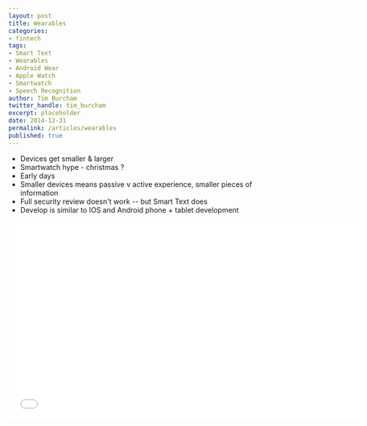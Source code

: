 ```yaml
---
layout: post
title: Wearables
categories: 
- fintech
tags: 
- Smart Text
- Wearables
- Android Wear
- Apple Watch
- Smartwatch
- Speech Recognition
author: Tim Burcham
twitter_handle: tim_burcham
excerpt: placeholder
date: 2014-12-31
permalink: /articles/wearables
published: true
---
```


- Devices get smaller & larger
- Smartwatch hype - christmas ?
- Early days
- Smaller devices means passive v active experience, smaller pieces of information
- Full security review doesn't work -- but Smart Text does
- Develop is similar to IOS and Android phone + tablet development

<iframe src="//player.vimeo.com/video/114930769?color=0071a3" width="700" height="394" frameborder="0" webkitallowfullscreen mozallowfullscreen allowfullscreen></iframe>